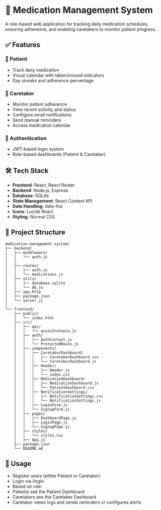 # 💊 Medication Management System

A role-based web application for tracking daily medication schedules, ensuring adherence, and enabling caretakers to monitor patient progress.

## ✅ Features

### 👤 Patient
- Track daily medication
- Visual calendar with taken/missed indicators
- Day streaks and adherence percentage

### 👥 Caretaker
- Monitor patient adherence
- View recent activity and status
- Configure email notifications
- Send manual reminders
- Access medication calendar

### 🔐 Authentication
- JWT-based login system
- Role-based dashboards (Patient & Caretaker)


## 🛠️ Tech Stack

- **Frontend**: React, React Router
- **Backend**: Node.js, Express 
- **Database**: SQLite
- **State Management**: React Context API
- **Date Handling**: date-fns
- **Icons**: Lucide React
- **Styling**: Normal CSS 

## 📁 Project Structure

```
medication-management-system/
├── backend/
│   ├── middleware/
│   │   └── auth.js
│   │
│   ├── routes/
│   │   ├── auth.js
│   │   └── medications.js
│   ├── utils/
│   │   ├── database.sqlite
│   │   └── db.js
│   ├── app.http
│   ├── package.json
│   └── server.js
│
└── frontend/
    ├── public/
    │   └── index.html
    ├── src/
    │   ├── api/
    │   │   └── axiosInstance.js
    │   ├── auth/
    │   │   ├── AuthContext.js
    │   │   └── ProtectedRoute.js
    │   ├── components/
    │   │   ├── CaretakerDashboard/
    │   │   │   ├── CaretakerDashboard.css
    │   │   │   └── CaretakerDashboard.js
    │   │   ├── Header/
    │   │   │   ├── Header.js
    │   │   │   └── index.css
    │   │   ├── MedicationDashboard/
    │   │   │   ├── MedicationDashboard.js
    │   │   │   └── PatientDashboard.css
    │   │   ├── NotificationSettings/
    │   │   │   ├── NotificationSettings.css
    │   │   │   └── NotificationSettings.js
    │   │   ├── LoginForm.js
    │   │   └── SignupForm.js
    │   ├── pages/
    │   │   ├── DashboardPage.js
    │   │   ├── LoginPage.js
    │   │   └── SignupPage.js
    │   ├── styles/
    │   │   └── styles.css
    │   ├── App.js
    ├── package.json
    └── README.md
```

## 🚀 Usage
- Register users (either Patient or Caretaker)
- Login via /login
- Based on role:
- Patients see the Patient Dashboard
- Caretakers see the Caretaker Dashboard
- Caretaker views logs and sends reminders or configures alerts
